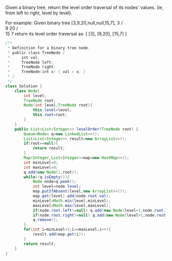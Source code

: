 Given a binary tree, return the level order traversal of its nodes' values. (ie, from left to right, level by level).

For example:
Given binary tree [3,9,20,null,null,15,7],
    3
   / \
  9  20
    /  \
   15   7
return its level order traversal as:
[
  [3],
  [9,20],
  [15,7]
]
```java
/**
 * Definition for a binary tree node.
 * public class TreeNode {
 *     int val;
 *     TreeNode left;
 *     TreeNode right;
 *     TreeNode(int x) { val = x; }
 * }
 */
class Solution {
    class Node{
        int level;
        TreeNode root;
        Node(int level,TreeNode root){
            this.level=level;
            this.root=root;
        }
    }
    public List<List<Integer>> levelOrder(TreeNode root) {
        Queue<Node> q=new LinkedList<>();
        List<List<Integer>> result=new ArrayList<>();
        if(root==null){
            return result;
        }
        Map<Integer,List<Integer>>map=new HashMap<>();
        int minLevel=0;
        int maxLevel=0;
        q.add(new Node(1,root));
        while(!q.isEmpty()){
            Node node=q.peek();
            int level=node.level;
            map.putIfAbsent(level,new ArrayList<>());
            map.get(level).add(node.root.val);
            minLevel=Math.min(level,minLevel);
            maxLevel=Math.max(level,maxLevel);
            if(node.root.left!=null) q.add(new Node(level+1,node.root.left));
            if(node.root.right!=null) q.add(new Node(level+1,node.root.right));
            q.remove(); 
        }
        for(int i=minLevel+1;i<=maxLevel;i++){
            result.add(map.get(i));
        }
        return result;
    }
}
```
